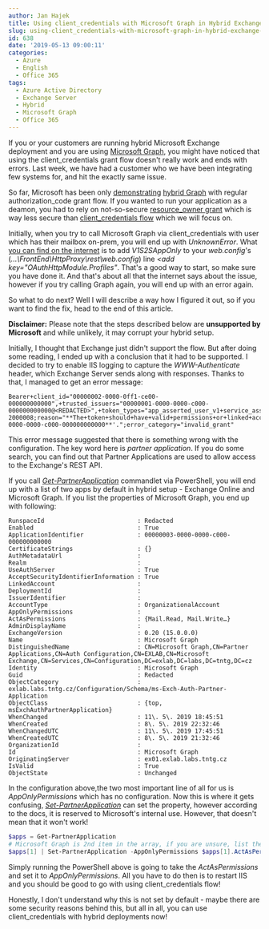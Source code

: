 ```yaml
---
author: Jan Hajek
title: Using client_credentials with Microsoft Graph in Hybrid Exchange setup
slug: using-client_credentials-with-microsoft-graph-in-hybrid-exchange-setup
id: 638
date: '2019-05-13 09:00:11'
categories:
  - Azure
  - English
  - Office 365
tags:
  - Azure Active Directory
  - Exchange Server
  - Hybrid
  - Microsoft Graph
  - Office 365
---
```


If you or your customers are running hybrid Microsoft Exchange deployment and you are using [Microsoft Graph](https://graph.microsoft.com), you might have noticed that using the client_credentials grant flow doesn't really work and ends with errors. Last week, we have had a customer who we have been integrating few systems for, and hit the exactly same issue.

So far, Microsoft has been only [demonstrating](https://blogs.msdn.microsoft.com/deva/2019/03/16/deep-dive-how-to-configure-exchange-on-premise-server-hybrid-integration-with-office-365-test-rest-api-calls/) [hybrid Graph](https://docs.microsoft.com/en-us/graph/hybrid-rest-support) with regular authorization_code grant flow. If you wanted to run your application as a deamon, you had to rely on not-so-secure [resource_owner grant](https://docs.microsoft.com/en-us/azure/active-directory/develop/v2-oauth-ropc) which is way less secure than [client_credentials flow](https://docs.microsoft.com/en-us/azure/active-directory/develop/v2-oauth2-client-creds-grant-flow) which we will focus on.

Initially, when you try to call Microsoft Graph via client_credentials with user which has their mailbox on-prem, you will end up with _UnknownError_. What [you can find on the internet](https://social.msdn.microsoft.com/Forums/en-US/f6300a96-b762-404b-b585-34a420c633e7/client-credentials-token-is-not-working-for-onprem-exchange-server?forum=WindowsAzureAD) is to add _V1S2SAppOnly_ to your _web.config_'s (_...\FrontEnd\HttpProxy\rest\web.config_) line _<add key="OAuthHttpModule.Profiles"_. That's a good way to start, so make sure you have done it. And that's about all that the internet says about the issue, however if you try calling Graph again, you will end up with an error again.

So what to do next? Well I will describe a way how I figured it out, so if you want to find the fix, head to the end of this article.

**Disclaimer:** Please note that the steps described below are **unsupported by Microsoft** and while unlikely, it may corrupt your hybrid setup.

Initially, I thought that Exchange just didn't support the flow. But after doing some reading, I ended up with a conclusion that it had to be supported. I decided to try to enable IIS logging to capture the _WWW-Authenticate_ header, which Exchange Server sends along with responses. Thanks to that, I managed to get an error message:

```
Bearer+client_id="00000002-0000-0ff1-ce00-000000000000",+trusted_issuers="00000001-0000-0000-c000-000000000000@<REDACTED>",+token_types="app_asserted_user_v1+service_asserted_app_v1",+error="invalid_token"  
2000008;reason="**The+token+should+have+valid+permissions+or+linked+account+associated+with+partner+application+'00000003-0000-0000-c000-000000000000**'.";error_category="invalid_grant"
```

This error message suggested that there is something wrong with the configuration. The key word here is _partner application_. If you do some search, you can find out that Partner Applications are used to allow access to the Exchange's REST API.

If you call _[Get-PartnerApplication](https://docs.microsoft.com/en-us/powershell/module/exchange/organization/get-partnerapplication)_ commandlet via PowerShell, you will end up with a list of two apps by default in hybrid setup - Exchange Online and Microsoft Graph. If you list the properties of Microsoft Graph, you end up with following:

```
RunspaceId                          : Redacted
Enabled                             : True
ApplicationIdentifier               : 00000003-0000-0000-c000-000000000000
CertificateStrings                  : {}
AuthMetadataUrl                     :
Realm                               :
UseAuthServer                       : True
AcceptSecurityIdentifierInformation : True
LinkedAccount                       :
DeploymentId                        :
IssuerIdentifier                    :
AccountType                         : OrganizationalAccount
AppOnlyPermissions                  :
ActAsPermissions                    : {Mail.Read, Mail.Write…}
AdminDisplayName                    :
ExchangeVersion                     : 0.20 (15.0.0.0)
Name                                : Microsoft Graph
DistinguishedName                   : CN=Microsoft Graph,CN=Partner Applications,CN=Auth Configuration,CN=EXLAB,CN=Microsoft Exchange,CN=Services,CN=Configuration,DC=exlab,DC=labs,DC=tntg,DC=cz
Identity                            : Microsoft Graph
Guid                                : Redacted
ObjectCategory                      : exlab.labs.tntg.cz/Configuration/Schema/ms-Exch-Auth-Partner-Application
ObjectClass                         : {top, msExchAuthPartnerApplication}
WhenChanged                         : 11\. 5\. 2019 18:45:51
WhenCreated                         : 8\. 5\. 2019 22:32:46
WhenChangedUTC                      : 11\. 5\. 2019 17:45:51
WhenCreatedUTC                      : 8\. 5\. 2019 21:32:46
OrganizationId                      :
Id                                  : Microsoft Graph
OriginatingServer                   : ex01.exlab.labs.tntg.cz
IsValid                             : True
ObjectState                         : Unchanged
```

In the configuration above,the two most important line of all for us is _AppOnlyPermissions_ which has no configuration. Now this is where it gets confusing, _[Set-PartnerApplication](https://docs.microsoft.com/en-us/powershell/module/exchange/organization/set-partnerapplication?view=exchange-ps)_ can set the property, however according to the docs, it is reserved to Microsoft's internal use. However, that doesn't mean that it won't work!

```powershell
$apps = Get-PartnerApplication
# Microsoft Graph is 2nd item in the array, if you are unsure, list the items by calling $apps first
$apps[1] | Set-PartnerApplication -AppOnlyPermissions $apps[1].ActAsPermissions
```

Simply running the PowerShell above is going to take the _ActAsPermissions_ and set it to _AppOnlyPermissions_. All you have to do then is to restart IIS and you should be good to go with using client_credentials flow!

Honestly, I don't understand why this is not set by default - maybe there are some security reasons behind this, but all in all, you can use client_credentials with hybrid deployments now!